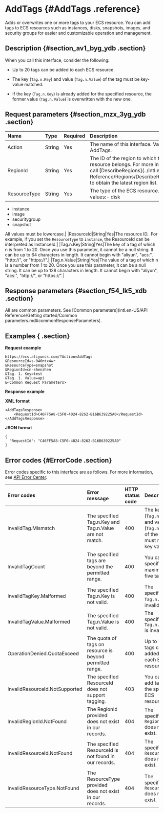 # AddTags {#AddTags .reference}

Adds or overwrites one or more tags to your ECS resource. You can add tags to ECS resources such as instances, disks, snapshots, images, and security groups for easier and customizable operation and management.

## Description {#section_av1_byg_ydb .section}

When you call this interface, consider the following:

-   Up to 20 tags can be added to each ECS resource.
-   The key \(`Tag.n.Key`\) and value \(`Tag.n.Value`\) of the tag must be key-value matched.

-   If the key \(`Tag.n.Key`\) is already added for the specified resource, the former value \(`Tag.n.Value`\) is overwritten with the new one.


## Request parameters {#section_mzx_3yg_ydb .section}

|Name|Type|Required|Description|
|:---|:---|:-------|:----------|
|Action|String|Yes|The name of this interface. Value: AddTags.|
|RegionId|String|Yes|The ID of the region to which the ECS resource belongs. For more information, call [DescribeRegions](../intl.en-US/API Reference/Regions/DescribeRegions.md#) to obtain the latest region list.|
|ResourceType|String|Yes|The type of the ECS resource. Optional values:-   disk
-   instance
-   image
-   securitygroup
-   snapshot

All values must be lowercase.|
|ResourceId|String|Yes|The resource ID.  For example, if you set the `ResourceType` to `instance`, the ResourceId can be interpreted as InstanceId.|
|Tag.n.Key|String|Yes|The key of a tag of which n is from 1 to 20. Once you use this parameter, it cannot be a null string. It can be up to 64 characters in length. It cannot begin with "aliyun", "acs:", "http://", or "https://".|
|Tag.n.Value|String|Yes|The value of a tag of which n is a number from 1 to 20. Once you use this parameter, it can be a null string. It can be up to 128 characters in length. It cannot begin with "aliyun", "acs:", "http://", or "https://".|

## Response parameters {#section_f54_lk5_xdb .section}

All are common parameters. See [Common parameters](intl.en-US/API Reference/Getting started/Common parameters.md#commonResponseParameters).

## Examples { .section}

**Request example** 

```
https://ecs.aliyuncs.com/?Action=AddTags
&ResourceId=s-946ntx4wr
&ResourceType=snapshot
&RegionId=cn-shenzhen
&Tag. 1. Key=test
&Tag. 1. Value=api
&<Common Request Parameters>
```

**Response example** 

**XML format** 

```
<AddTagsResponse>
    <RequestId>C46FF5A8-C5F0-4024-8262-B16B639225A0</RequestId>
</AddTagsResponse>
```

 **JSON format** 

```
{
  "RequestId": "C46FF5A8-C5F0-4024-8262-B16B639225A0"
}
```

## Error codes {#ErrorCode .section}

Error codes specific to this interface are as follows. For more information, see [API Error Center](https://error-center.alibabacloud.com/status/product/Ecs).

|Error codes|Error message|HTTP status code|Description|
|:----------|:------------|:---------------|:----------|
|InvalidTag.Mismatch|The specified Tag.n.Key and Tag.n.Value are not match.|400|The key \(`Tag.n.Key`\) and value \(`Tag.n.Value`\) of the tag must match key values.|
|InvalidTagCount|The specified tags are beyond the permitted range.|400|You can specify a maximum of five tags.|
|InvalidTagKey.Malformed|The specified Tag.n.Key is not valid.|400|The specified `Tag.n.Key` is invalid.|
|InvalidTagValue.Malformed|The specified Tag.n.Value is not valid.|400|The specified `Tag.n.Value` is invalid.|
|OperationDenied.QuotaExceed|The quota of tags on resource is beyond permitted range.|400|Up to 20 tags can be added to each ECS resource.|
|InvalidResourceId.NotSupported|The specified ResourceId does not support tagging.|403|You cannot add tags to the specified ECS resource.|
|InvalidRegionId.NotFound|The RegionId provided does not exist in our records.|404|The specified `RegionId` does not exist.|
|InvalidResourceId.NotFound|The specified ResourceId is not found in our records.|404|The specified `ResourceId` does not exist.|
|InvalidResourceType.NotFound|The ResourceType provided does not exist in our records.|404|The specified `ResourceType` does not exist.|


